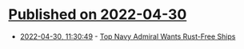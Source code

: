 # [Published on 2022-04-30](index.md)

* [2022-04-30, 11:30:49](https://news.ycombinator.com/item?id=31215180) - [Top Navy Admiral Wants Rust-Free Ships](https://gcaptain.com/rusting-fleet-top-us-navy-admiral-cno-rust/)
